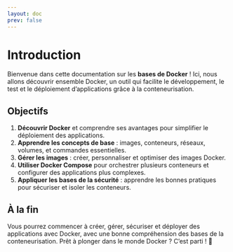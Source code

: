```yaml
---
layout: doc
prev: false
---
```


# Introduction

Bienvenue dans cette documentation sur les **bases de Docker** ! 
Ici, nous allons découvrir ensemble Docker, un outil qui facilite le développement, 
le test et le déploiement d’applications grâce à la conteneurisation. 

## Objectifs

1. **Découvrir Docker** et comprendre ses avantages pour simplifier le déploiement des applications.
2. **Apprendre les concepts de base** : images, conteneurs, réseaux, volumes, et commandes essentielles.
3. **Gérer les images** : créer, personnaliser et optimiser des images Docker.
4. **Utiliser Docker Compose** pour orchestrer plusieurs conteneurs et configurer des applications plus complexes.
5. **Appliquer les bases de la sécurité** : apprendre les bonnes pratiques pour sécuriser et isoler les conteneurs.

## À la fin

Vous pourrez commencer à créer, gérer, sécuriser et déployer des applications avec Docker, avec une bonne compréhension des bases de la conteneurisation. 
Prêt à plonger dans le monde Docker ? C’est parti ! :rocket: